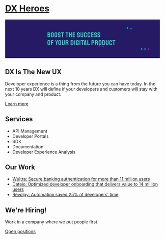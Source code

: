 # [DX Heroes](https://dxheroes.io?utm_source=github&utm_medium=profile_readme&utm_campaign=headline)

![DX Heroes](https://github.com/DXHeroes/.github/blob/main/profile/cover.png?raw=true)

## DX Is The New UX

Developer experience is a thing from the future you can have today. In the next 10 years DX will define if your developers
and customers will stay with your company and product.

[Learn more](https://www.dxheroes.io/what-is-developer-experience?utm_source=github&utm_medium=profile_readme&utm_campaign=dx_intro)

## Services

- API Management
- Developer Portals
- SDK
- Documentation
- Developer Experience Analysis

## Our Work

- [Wultra: Secure banking authentication for more than 11 million users](https://www.dxheroes.io/case-studies/secure-banking-authentication-for-more-than-11-million-users?utm_source=github&utm_medium=profile_readme&utm_campaign=services)
- [Dateio: Optimized developer onboarding that delivers value to 14 million users](https://www.dxheroes.io/case-studies/optimized-developer-onboarding-that-delivers-value-to-14-million-users?utm_source=github&utm_medium=profile_readme&utm_campaign=services)
- [Revolgy: Automation saved 25% of developers' time](https://www.dxheroes.io/case-studies/automation-saved-25-percent-of-developers-time?utm_source=github&utm_medium=profile_readme&utm_campaign=services)

## We're Hiring!

Work in a company where we put people first.

[Open positions](https://www.dxheroes.io/careers?utm_source=github&utm_medium=profile_readme&utm_campaign=careers)
